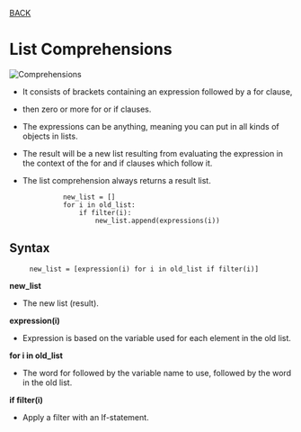 [BACK](https://abdullahmou.github.io/reading-notes/)
# List Comprehensions

![Comprehensions](https://files.realpython.com/media/List-Comprehensions-in-Python_Watermarked.39cf85bdd5d0.jpg)

* It consists of brackets containing an expression followed by a for clause,
* then zero or more for or if clauses.
* The expressions can be anything, meaning you can put in all kinds of objects in lists.
* The result will be a new list resulting from evaluating the expression in the
context of the for and if clauses which follow it.

* The list comprehension always returns a result list.

                new_list = []
                for i in old_list:
                    if filter(i):
                        new_list.append(expressions(i))

## Syntax

         new_list = [expression(i) for i in old_list if filter(i)]

**new_list**

* The new list (result).

**expression(i)**

* Expression is based on the variable used for each element in the old list.

**for i in old_list**

* The word for followed by the variable name to use, followed by the word in the old list.

**if filter(i)**

* Apply a filter with an If-statement.
